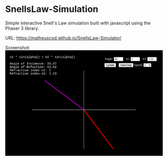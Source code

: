 # SnellsLaw-Simulation
Simple interactive Snell's Law simulation built with javascript using the Phaser 3 library.

URL: https://matheuscod.github.io/SnellsLaw-Simulator/

Screenshot:
![screenshot](./screenshot.png)
